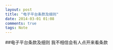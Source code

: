 ```yaml
---
layout: post
title: "电子平台条款及细则"
date: 2014-03-01 01:08
comments: true
tags: Note
---
```


##电子平台条款及细则
我不相信会有人点开来看条款